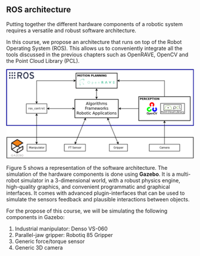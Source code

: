 ## ROS architecture
Putting together the different hardware components of a robotic system requires
a versatile and robust software architecture.

In this course, we propose an architecture that runs on top of the Robot
Operating System (ROS). This allows us to conveniently integrate all the
tools discussed in the previous chapters such as OpenRAVE, OpenCV and the
Point Cloud Library (PCL).

![Software architecture](../assets/software_architecture.png)

Figure 5 shows a representation of the software architecture. The simulation
of the hardware components is done using **Gazebo**. It is a multi-robot
simulator in a 3-dimensional world, with a robust physics engine, high-quality
graphics,  and convenient programmatic and graphical interfaces. It comes with
advanced  plugin-interfaces that can be used to simulate the sensors feedback
and plausible interactions between objects.

For the propose of this course, we will be simulating the following components
in Gazebo:
1. Industrial manipulator: Denso VS-060
2. Parallel-jaw gripper: Robotiq 85 Gripper
3. Generic force/torque sensor
4. Generic 3D camera
